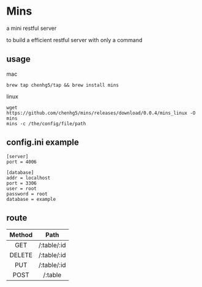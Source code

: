 # Mins

a mini restful server

to build a efficient restful server with only a command

## usage

mac

```
brew tap chenhg5/tap && brew install mins
```

linux

```
wget https://github.com/chenhg5/mins/releases/download/0.0.4/mins_linux -O mins
mins -c /the/config/file/path
```

## config.ini example

```
[server]
port = 4006

[database]
addr = localhost
port = 3306
user = root
password = root
database = example
```

## route

| Method     | Path      |
| :-------:  | :-----:   |
| GET        | /:table/:id      |
| DELETE     | /:table/:id      |
| PUT        | /:table/:id      |
| POST       | /:table          |
